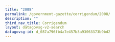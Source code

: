 ```yaml
---
title: "2008"
permalink: /government-gazette/corrigendum/2008/
description: ""
third_nav_title: Corrigendum
layout: datagovsg-v2-search
datagovsg-id: d_087a796fb4a7e457b3a93063373b9bd2
---
```

